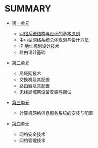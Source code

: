 # SUMMARY

* [第一单元](unit1/README.md)
    * [网络系统结构与设计的基本原则](unit/chapter1.md)
    * 中小型网络系统总体规划与设计方法
    * IP 地址规划设计技术
    * 路由设计基础

* [第二单元](unit2/README.md)
    * 局域网技术
    * 交换机及其配置
    * 路由器及其配置
    * 无线局域网设备安装与调试

* [第三单元](unit3/README.md)
    * 计算机网络信息服务系统的安装与配置

* [第四单元](unit4/README.md)
    * 网络安全技术
    * 网络管理技术